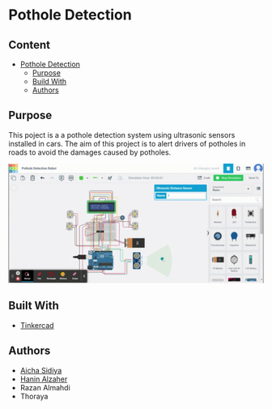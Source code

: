 # Pothole Detection
<!--Content Table-->
## Content
- [Pothole Detection](#pothole-detection) <!--Link to the title of the project-->
  * [Purpose](#purpose) <!--Link to the purpose of the project-->
  * [Build With](#build-with) <!--Link to the Contributors of the project-->
  * [Authors](#authors) <!--Link to the Contributors of the project-->

## Purpose
<!--Purpose of the project-->
This poject is a a pothole detection system using ultrasonic sensors installed in cars. The aim of this project is to alert drivers of potholes in roads to avoid the damages caused by potholes.

![alt text](https://github.com/AichaSidiya/PotholeDetection/blob/main/demoPothole.gif)

## Built With

- [Tinkercad](https://www.tinkercad.com/)


## Authors
<!-- The contributors to the project-->
* [Aicha Sidiya](https://github.com/AichaSidiya)
* [Hanin Alzaher](https://github.com/hanin-az)
* Razan Almahdi
* Thoraya


